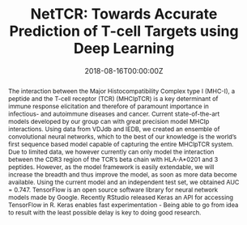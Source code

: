 ---
title: 'NetTCR: Towards Accurate Prediction of T-cell Targets using Deep Learning'
authors:
- Leon Eyrich Jessen
date: '2018-08-16T00:00:00Z'

# Schedule page publish date (NOT proceeding's date).
publishDate: '20001-01-01T00:00:00Z'

# proceeding type.
# Legend: 0 = Uncategorized; 1 = Talk, 2 = Keynote, 3 = Workshop
# To add more update publications_types.toml and en.yaml
publication_types: ['1']
publication_type_description: Talk

# proceeding name and optional abbreviated proceeding name.
publication: Presented at 2018 Conference
publication_short: Presented at 2018 Conference

abstract: The interaction between the Major Histocompatibility Complex type I (MHC-I), a peptide and the T-cell receptor (TCR) (MHCIpTCR) is a key determinant of immune response elicitation and therefore of paramount importance in infectious- and autoimmune diseases and cancer. Current state-of-the-art models developed by our group can with great precision model MHCIp interactions. Using data from VDJdb and IEDB, we created an ensemble of convolutional neural networks, which to the best of our knowledge is the world’s first sequence based model capable of capturing the entire MHCIpTCR system. Due to limited data, we however currently can only model the interaction between the CDR3 region of the TCR’s beta chain with HLA-A*0201 and 3 peptides. However, as the model framework is easily extendable, we will increase the breadth and thus improve the model, as soon as more data become available. Using the current model and an independent test set, we obtained AUC = 0.747. TensorFlow is an open source software library for neural network models made by Google. Recently RStudio released Keras an API for accessing TensorFlow in R. Keras enables fast experimentation - Being able to go from idea to result with the least possible delay is key to doing good research.

tags:
- Rstudio
featured: false

links:
url_slides: ''
url_video: ''

---